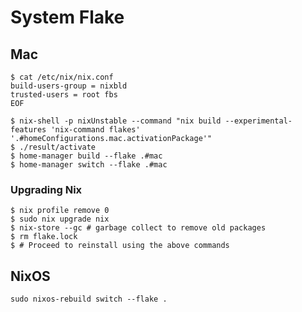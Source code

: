# System Flake

## Mac
```
$ cat /etc/nix/nix.conf
build-users-group = nixbld
trusted-users = root fbs
EOF

$ nix-shell -p nixUnstable --command "nix build --experimental-features 'nix-command flakes' '.#homeConfigurations.mac.activationPackage'"
$ ./result/activate
$ home-manager build --flake .#mac
$ home-manager switch --flake .#mac
```

### Upgrading Nix
```
$ nix profile remove 0
$ sudo nix upgrade nix
$ nix-store --gc # garbage collect to remove old packages
$ rm flake.lock
$ # Proceed to reinstall using the above commands
```

## NixOS

`sudo nixos-rebuild switch --flake .`
